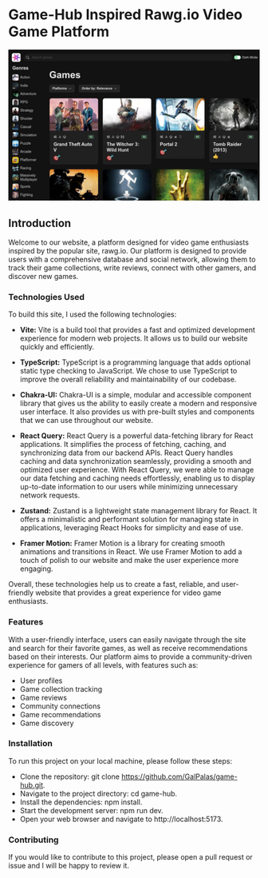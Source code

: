 # Game-Hub Inspired Rawg.io Video Game Platform

![game-hub](https://github.com/GalPalas/3D_Portfolio/blob/master/src/assets/game-hub.jpg?raw=true)

## Introduction
Welcome to our website, a platform designed for video game enthusiasts inspired by the popular site, rawg.io. Our platform is designed to provide users with a comprehensive database and social network, allowing them to track their game collections, write reviews, connect with other gamers, and discover new games.

### Technologies Used
To build this site, I used the following technologies:

- **Vite:** Vite is a build tool that provides a fast and optimized development experience for modern web projects. It allows us to build our website quickly and efficiently.

- **TypeScript:** TypeScript is a programming language that adds optional static type checking to JavaScript. We chose to use TypeScript to improve the overall reliability and maintainability of our codebase.

- **Chakra-UI:** Chakra-UI is a simple, modular and accessible component library that gives us the ability to easily create a modern and responsive user interface. It also provides us with pre-built styles and components that we can use throughout our website.

- **React Query:** React Query is a powerful data-fetching library for React applications. It simplifies the process of fetching, caching, and synchronizing data from our backend APIs. React Query handles caching and data synchronization seamlessly, providing a smooth and optimized user experience. With React Query, we were able to manage our data fetching and caching needs effortlessly, enabling us to display up-to-date information to our users while minimizing unnecessary network requests.

- **Zustand:** Zustand is a lightweight state management library for React. It offers a minimalistic and performant solution for managing state in applications, leveraging React Hooks for simplicity and ease of use.

- **Framer Motion:** Framer Motion is a library for creating smooth animations and transitions in React. We use Framer Motion to add a touch of polish to our website and make the user experience more engaging.

Overall, these technologies help us to create a fast, reliable, and user-friendly website that provides a great experience for video game enthusiasts.

### Features
With a user-friendly interface, users can easily navigate through the site and search for their favorite games, as well as receive recommendations based on their interests. Our platform aims to provide a community-driven experience for gamers of all levels, with features such as:

- User profiles
- Game collection tracking
- Game reviews
- Community connections
- Game recommendations
- Game discovery

### Installation
To run this project on your local machine, please follow these steps:

- Clone the repository: git clone https://github.com/GalPalas/game-hub.git.
- Navigate to the project directory: cd game-hub.
- Install the dependencies: npm install.
- Start the development server: npm run dev.
- Open your web browser and navigate to http://localhost:5173.

### Contributing
If you would like to contribute to this project, please open a pull request or issue and I will be happy to review it.

